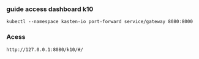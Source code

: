 ### guide access dashboard k10
```
kubectl --namespace kasten-io port-forward service/gateway 8080:8000

```

### Acess
```
http://127.0.0.1:8080/k10/#/

```
